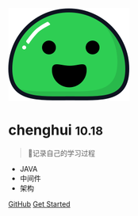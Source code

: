 ![logo](_media/icon.svg)

# chenghui <small>10.18</small>

> 📝记录自己的学习过程

- JAVA 
- 中间件
- 架构

[GitHub](https://github.com/guochenghui13)
[Get Started](README.md)
